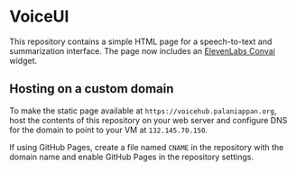 # VoiceUI

This repository contains a simple HTML page for a speech-to-text and summarization interface. The page now includes an [ElevenLabs Convai](https://www.elevenlabs.io/) widget.

## Hosting on a custom domain

To make the static page available at `https://voicehub.palaniappan.org`, host the contents of this repository on your web server and configure DNS for the domain to point to your VM at `132.145.70.150`.

If using GitHub Pages, create a file named `CNAME` in the repository with the domain name and enable GitHub Pages in the repository settings.
